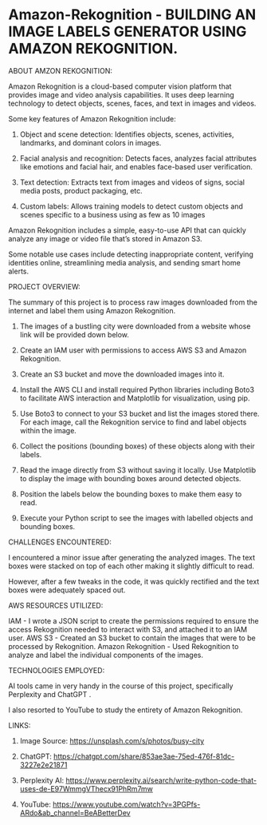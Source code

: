 # Amazon-Rekognition - BUILDING AN IMAGE LABELS GENERATOR USING AMAZON REKOGNITION.

ABOUT AMZON REKOGNITION: 

Amazon Rekognition is a cloud-based computer vision platform that provides image and video analysis capabilities. It uses deep learning technology to detect objects, scenes, faces, and text in images and videos. 

Some key features of Amazon Rekognition include: 

1. Object and scene detection: Identifies objects, scenes, activities, landmarks, and dominant colors in images.

2. Facial analysis and recognition: Detects faces, analyzes facial attributes like emotions and facial hair, and enables face-based user verification.

3. Text detection: Extracts text from images and videos of signs, social media posts, product packaging, etc.

4. Custom labels: Allows training models to detect custom objects and scenes specific to a business using as few as 10 images

Amazon Rekognition includes a simple, easy-to-use API that can quickly analyze any image or video file that’s stored in Amazon S3.

Some notable use cases include detecting inappropriate content, verifying identities online, streamlining media analysis, and sending smart home alerts.

PROJECT OVERVIEW: 

The summary of this project is to process raw images downloaded from the internet and label them using Amazon Rekognition.

1. The images of a bustling city were downloaded from a website whose link will be provided down below.

2. Create an IAM user with permissions to access AWS S3 and Amazon Rekognition.

3. Create an S3 bucket and move the downloaded images into it.

4. Install the AWS CLI and install required Python libraries including Boto3 to facilitate AWS interaction and Matplotlib for visualization, using pip.

5. Use Boto3 to connect to your S3 bucket and list the images stored there. For each image, call the Rekognition service to find and label objects within the image.

6. Collect the positions (bounding boxes) of these objects along with their labels.

7. Read the image directly from S3 without saving it locally. Use Matplotlib to display the image with bounding boxes around detected objects.

8. Position the labels below the bounding boxes to make them easy to read.

9. Execute your Python script to see the images with labelled objects and bounding boxes.

CHALLENGES ENCOUNTERED: 

I encountered a minor issue after generating the analyzed images. The text boxes were stacked on top of each other making it slightly difficult to read.

However, after a few tweaks in the code, it was quickly rectified and the text boxes were adequately spaced out.

AWS RESOURCES UTILIZED: 

IAM - I wrote a JSON script to create the permissions required to ensure the access Rekognition needed to interact with S3, and attached it to an IAM user.
AWS S3 - Created an S3 bucket to contain the images that were to be processed by Rekognition.
Amazon Rekognition - Used Rekognition to analyze and label the individual components of the images.

TECHNOLOGIES EMPLOYED: 

AI tools came in very handy in the course of this project, specifically Perplexity and ChatGPT . 

I also resorted to YouTube to study the entirety of Amazon Rekognition.

LINKS:

1. Image Source: https://unsplash.com/s/photos/busy-city

2. ChatGPT: https://chatgpt.com/share/853ae3ae-75ed-476f-81dc-3227e2e21871

3. Perplexity AI: https://www.perplexity.ai/search/write-python-code-that-uses-de-E97WmmgVThecx91PhRm7mw

4. YouTube: https://www.youtube.com/watch?v=3PGPfs-ARdo&ab_channel=BeABetterDev

